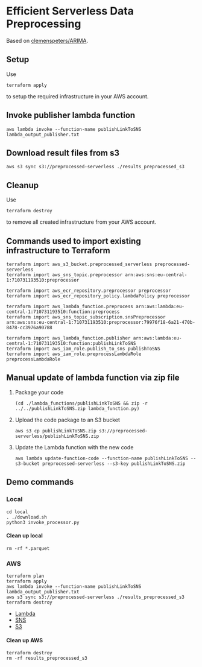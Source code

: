 # Efficient Serverless Data Preprocessing

Based on [clemenspeters/ARIMA](https://github.com/clemenspeters/ARIMA/tree/main/aws_lambda_taxi_data/processor_external_data).

## Setup

Use

```shell
terraform apply
```

to setup the required infrastructure in your AWS account.

## Invoke publisher lambda function

```shell
aws lambda invoke --function-name publishLinkToSNS lambda_output_publisher.txt
```

## Download result files from s3

```shell
aws s3 sync s3://preprocessed-serverless ./results_preprocessed_s3
```

## Cleanup

Use

```shell
terraform destroy
```

to remove all created infrastructure from your AWS account.

## Commands used to import existing infrastructure to Terraform

```shell
terraform import aws_s3_bucket.preprocessed_serverless preprocessed-serverless
terraform import aws_sns_topic.preprocessor arn:aws:sns:eu-central-1:710731193510:preprocessor

terraform import aws_ecr_repository.preprocessor preprocessor
terraform import aws_ecr_repository_policy.lambdaPolicy preprocessor

terraform import aws_lambda_function.preprocess arn:aws:lambda:eu-central-1:710731193510:function:preprocess
terraform import aws_sns_topic_subscription.snsPreprocessor arn:aws:sns:eu-central-1:710731193510:preprocessor:79976f18-6a21-470b-8478-cc3976a90788

terraform import aws_lambda_function.publisher arn:aws:lambda:eu-central-1:710731193510:function:publishLinkToSNS
terraform import aws_iam_role.publish_to_sns publishToSNS
terraform import aws_iam_role.preprocessLambdaRole preprocessLambdaRole
```

## Manual update of lambda function via zip file

1. Package your code

    ```shell
    (cd ./lambda_functions/publishLinkToSNS && zip -r ../../publishLinkToSNS.zip lambda_function.py)
    ```

2. Upload the code package to an S3 bucket

    ```shell
    aws s3 cp publishLinkToSNS.zip s3://preprocessed-serverless/publishLinkToSNS.zip
    ```

3. Update the Lambda function with the new code

    ```shell
    aws lambda update-function-code --function-name publishLinkToSNS --s3-bucket preprocessed-serverless --s3-key publishLinkToSNS.zip
    ```

## Demo commands

### Local

```shell
cd local
. ./download.sh 
python3 invoke_processor.py
```

#### Clean up local

```shell
rm -rf *.parquet
```

### AWS

```shell
terraform plan
terraform apply
aws lambda invoke --function-name publishLinkToSNS lambda_output_publisher.txt
aws s3 sync s3://preprocessed-serverless ./results_preprocessed_s3
terraform destroy
```

- [Lambda](https://eu-central-1.console.aws.amazon.com/lambda/home?region=eu-central-1#/functions?sb=lastModified&so=DESCENDING)
- [SNS](https://eu-central-1.console.aws.amazon.com/sns/v3/home?region=eu-central-1#/topics)
- [S3](https://s3.console.aws.amazon.com/s3/buckets?region=eu-central-1&region=eu-central-1)

#### Clean up AWS

```shell
terraform destroy
rm -rf results_preprocessed_s3
```
